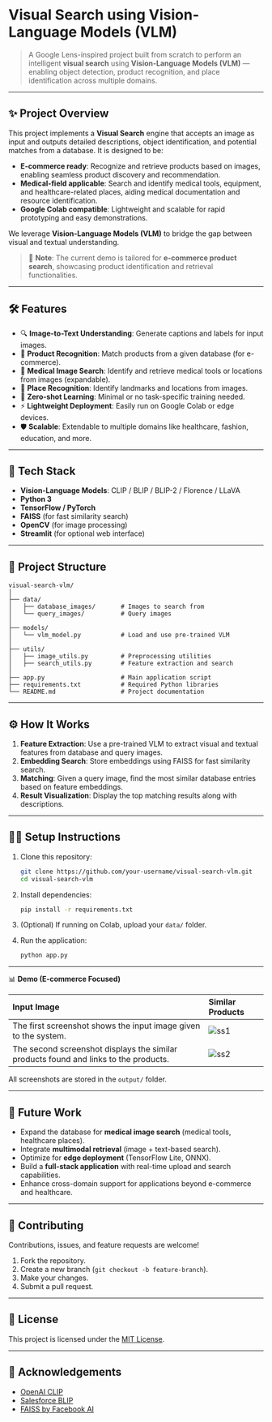# Visual Search using Vision-Language Models (VLM)

> A Google Lens-inspired project built from scratch to perform an intelligent **visual search** using **Vision-Language Models (VLM)** — enabling object detection, product recognition, and place identification across multiple domains.

---

## ✨ Project Overview

This project implements a **Visual Search** engine that accepts an image as input and outputs detailed descriptions, object identification, and potential matches from a database. It is designed to be:

- **E-commerce ready**: Recognize and retrieve products based on images, enabling seamless product discovery and recommendation.
- **Medical-field applicable**: Search and identify medical tools, equipment, and healthcare-related places, aiding medical documentation and resource identification.
- **Google Colab compatible**: Lightweight and scalable for rapid prototyping and easy demonstrations.

We leverage **Vision-Language Models (VLM)** to bridge the gap between visual and textual understanding.

> 📢 **Note**: The current demo is tailored for **e-commerce product search**, showcasing product identification and retrieval functionalities.

---

## 🛠️ Features

- 🔍 **Image-to-Text Understanding**: Generate captions and labels for input images.
- 🛒 **Product Recognition**: Match products from a given database (for e-commerce).
- 🏥 **Medical Image Search**: Identify and retrieve medical tools or locations from images (expandable).
- 📍 **Place Recognition**: Identify landmarks and locations from images.
- 🎯 **Zero-shot Learning**: Minimal or no task-specific training needed.
- ⚡ **Lightweight Deployment**: Easily run on Google Colab or edge devices.
- 🛡️ **Scalable**: Extendable to multiple domains like healthcare, fashion, education, and more.

---

## 🚀 Tech Stack

- **Vision-Language Models**: CLIP / BLIP / BLIP-2 / Florence / LLaVA
- **Python 3**
- **TensorFlow / PyTorch**
- **FAISS** (for fast similarity search)
- **OpenCV** (for image processing)
- **Streamlit** (for optional web interface)

---

## 📁 Project Structure

```
visual-search-vlm/
│
├── data/
│   ├── database_images/       # Images to search from
│   └── query_images/          # Query images
│
├── models/
│   └── vlm_model.py           # Load and use pre-trained VLM
│
├── utils/
│   ├── image_utils.py         # Preprocessing utilities
│   ├── search_utils.py        # Feature extraction and search
│
├── app.py                     # Main application script
├── requirements.txt           # Required Python libraries
└── README.md                  # Project documentation
```

---

## ⚙️ How It Works

1. **Feature Extraction**: Use a pre-trained VLM to extract visual and textual features from database and query images.
2. **Embedding Search**: Store embeddings using FAISS for fast similarity search.
3. **Matching**: Given a query image, find the most similar database entries based on feature embeddings.
4. **Result Visualization**: Display the top matching results along with descriptions.

---

## 🧑‍💻 Setup Instructions

1. Clone this repository:
   ```bash
   git clone https://github.com/your-username/visual-search-vlm.git
   cd visual-search-vlm
   ```

2. Install dependencies:
   ```bash
   pip install -r requirements.txt
   ```

3. (Optional) If running on Colab, upload your `data/` folder.

4. Run the application:
   ```bash
   python app.py
   ```

---

📊 **Demo (E-commerce Focused)**

Input Image | Similar Products
:---|:---
The first screenshot shows the input image given to the system. | ![ss1](https://github.com/user-attachments/assets/04886d01-a6ed-4b0f-9b4e-55c5b53d51b1)
The second screenshot displays the similar products found and links to the products. | ![ss2](https://github.com/user-attachments/assets/84f2953b-81e6-407f-aff7-0fbe95045217)

All screenshots are stored in the `output/` folder.

---

## 🧩 Future Work

- Expand the database for **medical image search** (medical tools, healthcare places).
- Integrate **multimodal retrieval** (image + text-based search).
- Optimize for **edge deployment** (TensorFlow Lite, ONNX).
- Build a **full-stack application** with real-time upload and search capabilities.
- Enhance cross-domain support for applications beyond e-commerce and healthcare.

---

## 🤝 Contributing

Contributions, issues, and feature requests are welcome!

1. Fork the repository.
2. Create a new branch (`git checkout -b feature-branch`).
3. Make your changes.
4. Submit a pull request.

---

## 📄 License

This project is licensed under the [MIT License](LICENSE).

---

## 🌟 Acknowledgements

- [OpenAI CLIP](https://github.com/openai/CLIP)
- [Salesforce BLIP](https://github.com/salesforce/BLIP)
- [FAISS by Facebook AI](https://github.com/facebookresearch/faiss)
